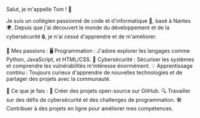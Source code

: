 Salut, je m'appelle Tom ! 👋

Je suis un collégien passionné de code et d'informatique 🚀, basé à Nantes 🌍. Depuis que j'ai découvert le monde du développement et de la cybersécurité 🔒, je n'ai cessé d'apprendre et de m'améliorer.

🎯 Mes passions :
    🖥️ Programmation : J'adore explorer les langages comme Python, JavaScript, et HTML/CSS.
    🔐 Cybersécurité : Sécuriser les systèmes et comprendre les vulnérabilités m'intéresse énormément.
    💡 Apprentissage continu : Toujours curieux d'apprendre de nouvelles technologies et de partager des projets avec la communauté.

🔧 Ce que je fais :
    📂 Créer des projets open-source sur GitHub.
    🔍 Travailler sur des défis de cybersécurité et des challenges de programmation.
    🛠️ Contribuer à des projets en ligne pour améliorer mes compétences.
